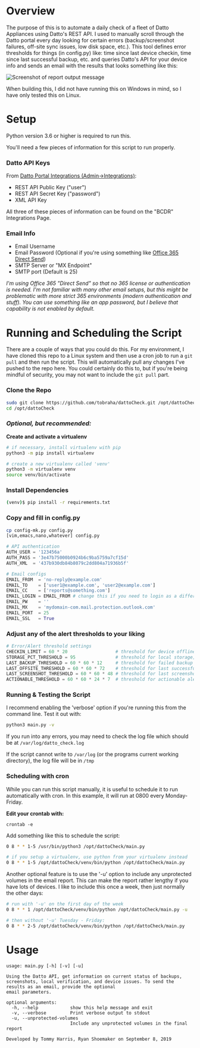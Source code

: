 # Overview

The purpose of this is to automate a daily check of a fleet of Datto Appliances using Datto's REST API. I used to
manually scroll through the Datto portal every day looking for certain errors (backup/screenshot failures, off-site
sync issues, low disk space, etc.). This tool defines error thresholds for things (in config.py) like: time since
last device checkin, time since last successful backup, etc. and queries Datto's API for your device info and sends
an email with the results that looks something like this:

![Screenshot of report output message](https://github.com/tobraha/dattoCheck/blob/master/screenshots/html-report.png)

When building this, I did not have running this on Windows in mind, so I have only tested this on Linux.

# Setup

Python version 3.6 or higher is required to run this.

You'll need a few pieces of information for this script to run properly.

### Datto API Keys

From [Datto Portal Integrations (Admin->Integrations)](https://portal.dattobackup.com/integrations/xml):

* REST API Public Key ("user")
* REST API Secret Key ("password")
* XML API Key

All three of these pieces of information can be found on the "BCDR" Integrations Page.

### Email Info

* Email Username
* Email Password (Optional if you're using something like [Office 365 Direct Send](https://docs.microsoft.com/en-us/exchange/mail-flow-best-practices/how-to-set-up-a-multifunction-device-or-application-to-send-email-using-office-3))
* SMTP Server or "MX Endpoint"
* SMTP port (Default is 25)

_I'm using Office 365 "Direct Send" so that no 365 license or authentication is needed. I'm not familiar
with many other email setups, but this might be problematic with more strict 365 environments (modern
authentication and stuff). You can use something like an app password, but I believe that capability is not
enabled by default._

# Running and Scheduling the Script

There are a couple of ways that you could do this. For my environment, I have cloned this repo to
a Linux system and then use a cron job to run a `git pull` and then run the script. This will automatically
pull any changes I've pushed to the repo here. You could certainly do this to, but if you're being mindful
of security, you may not want to include the `git pull` part.


### Clone the Repo

```bash
sudo git clone https://github.com/tobraha/dattoCheck.git /opt/dattoCheck
cd /opt/dattoCheck
```

### *Optional, but recommended:*

**Create and activate a virtualenv**

```bash
# if necessary, install virtualenv with pip
python3 -m pip install virtualenv

# create a new virtualenv called 'venv'
python3 -m virtualenv venv
source venv/bin/activate
```

### Install Dependencies
```bash
(venv)$ pip install -r requirements.txt
```

### Copy and fill in config.py

```bash
cp config-mk.py config.py
[vim,emacs,nano,whatever] config.py
```

```python
# API authentication
AUTH_USER = '123456a'
AUTH_PASS = '3e47b75000b0924b6c9ba5759a7cf15d'
AUTH_XML  = '437b930db84b8079c2dd804a71936b5f'

# Email configs
EMAIL_FROM  = 'no-reply@example.com'
EMAIL_TO    = ['user1@example.com', 'user2@example.com']
EMAIL_CC    = ['reports@something.com']
EMAIL_LOGIN = EMAIL_FROM # change this if you need to login as a different email than EMAIL_FROM. Only used if EMAIL_PW is set
EMAIL_PW    = ''
EMAIL_MX    = 'mydomain-com.mail.protection.outlook.com'
EMAIL_PORT  = 25
EMAIL_SSL   = True
```

### Adjust any of the alert thresholds to your liking

```python
# Error/Alert threshold settings
CHECKIN_LIMIT = 60 * 20                  # threshold for device offline time; 20 minutes
STORAGE_PCT_THRESHOLD = 95               # threshold for local storage; in percent
LAST_BACKUP_THRESHOLD = 60 * 60 * 12     # threshold for failed backup time; 12 hours
LAST_OFFSITE_THRESHOLD = 60 * 60 * 72    # threshold for last successful off-site; 72 hours
LAST_SCREENSHOT_THRESHOLD = 60 * 60 * 48 # threshold for last screenshot taken; 48 hours
ACTIONABLE_THRESHOLD = 60 * 60 * 24 * 7  # threshold for actionable alerts; 7 days
```

### Running & Testing the Script

I recommend enabling the 'verbose' option if you're running this from the command line. Test it out with:

```bash
python3 main.py -v
```

If you run into any errors, you may need to check the log file which should be at `/var/log/datto_check.log`


If the script cannot write to `/var/log` (or the programs current working directory),
the log file will be in `/tmp`

### Scheduling with cron

While you can run this script manually, it is useful to schedule it to run automatically with cron.
In this example, it will run at 0800 every Monday-Friday.

**Edit your crontab with:**

`crontab -e`

Add something like this to schedule the script:

```bash
0 8 * * 1-5 /usr/bin/python3 /opt/dattoCheck/main.py

# if you setup a virtualenv, use python from your virtualenv instead
0 8 * * 1-5 /opt/dattoCheck/venv/bin/python /opt/dattoCheck/main.py
```

Another optional feature is to use the '-u' option to include any unprotected
volumes in the email report. This can make the report rather lengthy if you have
lots of devices. I like to include this once a week, then just normally the other days:

```bash
# run with '-u' on the first day of the week
0 8 * * 1 /opt/dattoCheck/venv/bin/python /opt/dattoCheck/main.py -u

# then without '-u' Tuesday - Friday:
0 8 * * 2-5 /opt/dattoCheck/venv/bin/python /opt/dattoCheck/main.py

```
# Usage

```
usage: main.py [-h] [-v] [-u]

Using the Datto API, get information on current status of backups, screenshots, local verification, and device issues. To send the results as an email, provide the optional
email parameters.

optional arguments:
  -h, --help            show this help message and exit
  -v, --verbose         Print verbose output to stdout
  -u, --unprotected-volumes
                        Include any unprotected volumes in the final report

Developed by Tommy Harris, Ryan Shoemaker on September 8, 2019
```
